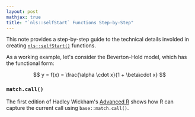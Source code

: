 ```yaml
---
layout: post
mathjax: true
title: "`nls::selfStart` Functions Step-by-Step"
---
```


This note provides a step-by-step guide to the technical details involded
in creating  [`nls::selfStart()`](https://stat.ethz.ch/R-manual/R-devel/library/stats/html/selfStart.html) functions.


As a working example, let's consider the Beverton-Hold model, which has the functional form:

$$
y = f(x) = \frac{\alpha \cdot x}{1 + \beta\cdot x}
$$


### `match.call()`

The first edition of Hadley Wickham's [Advanced R](http://adv-r.had.co.nz/Expressions.html#capturing-call) shows how R can capture the current
call using `base::match.call()`.
